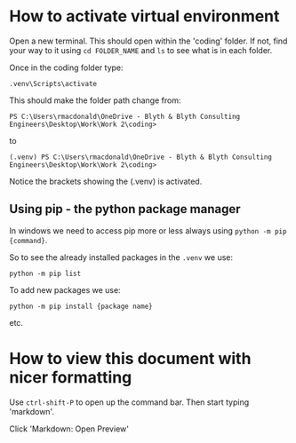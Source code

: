 # How to activate virtual environment

Open a new terminal. This should open within the 'coding' folder. If not, find your way to it using `cd FOLDER_NAME` and `ls` to see what is in each folder. 

Once in the coding folder type:
```
.venv\Scripts\activate
```

This should make the folder path change from: 

```
PS C:\Users\rmacdonald\OneDrive - Blyth & Blyth Consulting Engineers\Desktop\Work\Work 2\coding>
```

to 
```
(.venv) PS C:\Users\rmacdonald\OneDrive - Blyth & Blyth Consulting Engineers\Desktop\Work\Work 2\coding>
```

Notice the brackets showing the (.venv) is activated. 

## Using pip - the python package manager

In windows we need to access pip more or less always using `python -m pip {command}`. 

So to see the already installed packages in the `.venv` we use:

```
python -m pip list
```

To add new packages we use: 

```
python -m pip install {package name}
```

etc.



# How to view this document with nicer formatting

Use `ctrl-shift-P` to open up the command bar. Then start typing 'markdown'. 

Click 'Markdown: Open Preview'